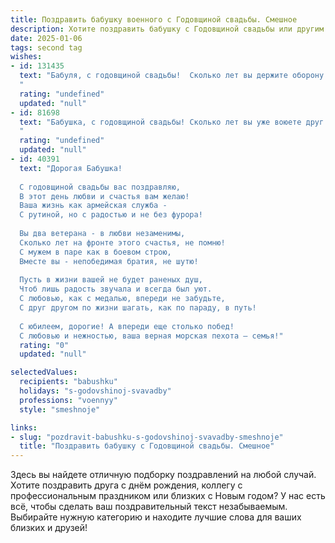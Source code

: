 ```yaml
---
title: Поздравить бабушку военного с Годовщиной свадьбы. Смешное
description: Хотите поздравить бабушку с Годовщиной свадьбы или другим праздником? Наш ИИ создаст незабываемое поздравление, а вы обязательно выделитесь среди других.  
date: 2025-01-06
tags: second tag
wishes:
- id: 131435
  text: "Бабуля, с годовщиной свадьбы!  Сколько лет вы держите оборону семейного фронта, ни один вражеский \"быт\" не смог вас сломить!  Пусть ваш боевой дух и дальше остаётся на высоте, а  мирная жизнь будет полна любви, радости и… внуков, которые будут помогать вам  в  \"тыловом обеспечении\"!  Ура!
  "
  rating: "undefined"
  updated: "null"
- id: 81698
  text: "Бабушка, с годовщиной свадьбы! Сколько лет вы уже воюете друг с другом на поле брака? Похоже, ваш боевой дух не ослабевает, а только крепнет! Желаю вам еще долгих лет совместных побед над бытом и невзгодами! 🥂
  "
  rating: "undefined"
  updated: "null"
- id: 40391
  text: "Дорогая Бабушка!
  
  С годовщиной свадьбы вас поздравляю,
  В этот день любви и счастья вам желаю!
  Ваша жизнь как армейская служба -
  С рутиной, но с радостью и не без фурора!
  
  Вы два ветерана - в любви незаменимы,
  Сколько лет на фронте этого счастья, не помню!
  С мужем в паре как в боевом строю,
  Вместе вы - непобедимая братия, не шутю!
  
  Пусть в жизни вашей не будет раненых душ,
  Чтоб лишь радость звучала и всегда был уют.
  С любовью, как с медалью, впереди не забудьте,
  С друг другом по жизни шагать, как по параду, в путь!
  
  С юбилеем, дорогие! А впереди еще столько побед!
  С любовью и нежностью, ваша верная морская пехота – семья!"
  rating: "0"
  updated: "null"

selectedValues:
  recipients: "babushku"
  holidays: "s-godovshinoj-svavadby"
  professions: "voennyy"
  style: "smeshnoje"

links:
- slug: "pozdravit-babushku-s-godovshinoj-svavadby-smeshnoje"
  title: "Поздравить бабушку с Годовщиной свадьбы. Смешное"
---
```


Здесь вы найдете отличную подборку поздравлений на любой случай. 
Хотите поздравить друга с днём рождения, коллегу с профессиональным праздником или близких с Новым годом? У нас есть всё, чтобы сделать ваш поздравительный текст незабываемым. Выбирайте нужную категорию и находите лучшие слова для ваших близких и друзей!
